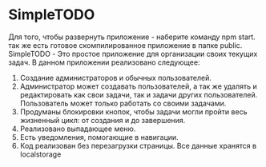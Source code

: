 # SimpleTODO

Для того, чтобы развернуть приложение - наберите команду npm start. так же есть готовое скомпилированное приложение в папке public.
SimpleTODO - Это простое приложение для организации своих текущих задач.
В данном приложении реализовано следующее:
1. Создание администраторов и обычных пользователей.
2. Администратор может создавать пользователей, а так же удалять и редактировать как свои задачи, так и задачи других пользователей. Пользователь может только работать со своими задачами.
3. Продуманы блокировки кнопок, чтобы задачи могли пройти весь жизненный цикл: от создания и до завершения.
4. Реализовано выпадающее меню.
5. Есть уведомления, помогающие в навигации.
6. Код реализован без перезагрузки страницы. Все данные хранятся в localstorage
